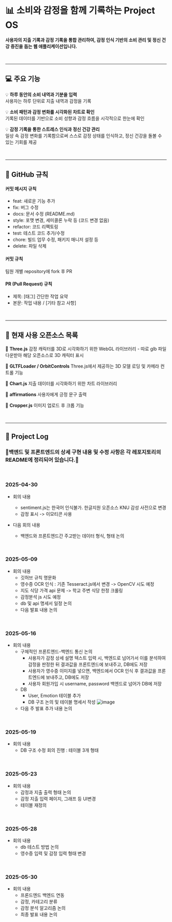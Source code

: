
# 📊 소비와 감정을 함께 기록하는 Project OS

**사용자의 지출 기록과 감정 기록을 통합 관리하여, 감정 인식 기반의 소비 관리 및 정신 건강 증진을 돕는 웹 애플리케이션입니다.**

<br>

---

## 💻 주요 기능

💡 **하루 동안의 소비 내역과 기분을 입력**  
사용자는 하루 단위로 지출 내역과 감정을 기록

💡 **소비 패턴과 감정 변화를 시각화된 차트로 확인**  
기록된 데이터를 기반으로 소비 성향과 감정 흐름을 시각적으로 한눈에 확인

💡 **감정 기록을 통한 스트레스 인식과 정신 건강 관리**  
일상 속 감정 변화를 기록함으로써 스스로 감정 상태를 인식하고, 정신 건강을 돌볼 수 있는 기회를 제공

<br>

---
## 📜 GitHub 규칙
#### 커밋 메시지 규칙
- feat: 새로운 기능 추가
- fix: 버그 수정
- docs: 문서 수정 (README.md)
- style: 포맷 변경, 세미콜론 누락 등 (코드 변경 없음)
- refactor: 코드 리팩토링
- test: 테스트 코드 추가/수정
- chore: 빌드 업무 수정, 패키지 매니저 설정 등
- delete: 파일 삭제

#### 커밋 규칙
팀원 개별 repository에 fork 후 PR

#### PR (Pull Request) 규칙
- 제목: [태그] 간단한 작업 요약
- 본문: 작업 내용 / [기타 참고 사항]

<br>

---

## 📎 현재 사용 오픈소스 목록
🔖 **Three.js** 감정 캐릭터를 3D로 시각화하기 위한 WebGL 라이브러리 - 따로 glb 파일 다운받아 해당 오픈소스로 3D 캐릭터 표시

🔖 **GLTFLoader / OrbitControls** Three.js에서 제공하는 3D 모델 로딩 및 카메라 컨트롤 기능

🔖 **Chart.js** 지출 데이터를 시각화하기 위한 차트 라이브러리

🔖 **affirmations** 사용자에게 긍정 문구 출력

🔖 **Cropper.js** 이미지 업로드 후 크롭 기능

<br>

---

## 📝 Project Log
### 🌟백엔드 및 프론트엔드의 상세 구현 내용 및 수정 사항은 각 레포지토리의 README에 정리되어 있습니다.🌟

<br>

### 2025-04-30
- 회의 내용
  - sentiment.js는 한국어 인식불가. 한글지원 오픈소스 KNU 감성 사전으로 변경
  - 감정 표시 -> 이모티콘 사용

- 다음 회의 내용
  - 백엔드와 프론트엔드간 주고받는 데이터 형식, 형태 논의
 
<br>

### 2025-05-09
- 회의 내용
  - 깃허브 규칙 명문화
  - 영수증 OCR 인식 : 기존 Tesseract.js에서 변경 -> OpenCV 시도 예정
  - 지도 식당 가격 api 문제 -> 학교 주변 식당 한정 크롤링
  - 감정분석 js 시도 예정
  - db 및 api 명세서 일정 논의
  - 다음 발표 내용 논의
 

<br>

### 2025-05-16
- 회의 내용
  - 구체적인 프론트엔드-백엔드 통신 논의
    - 사용자가 감정 상세 설명 텍스트 입력 시, 백엔드로 넘어가서 이를 분석하여 감정을 판정한 뒤 결과값을 프론트엔드에 보내주고, DB에도 저장
    - 사용자가 영수증 이미지를 넣으면, 백엔드에서 OCR 인식 후 결과값을 프론트엔드에 보내주고, DB에도 저장
    - 사용자 회원가입 시 username, password 백엔드로 넘어가 DB에 저장
  - DB
    - User, Emotion 테이블 추가 
    - DB 구조 논의 및 테이블 명세서 작성
     ![image](https://github.com/user-attachments/assets/4c53f4c7-c2cf-471a-b790-6072de20f52d)
  - 다음 주 발표 추가 내용 논의

<br>

 ### 2025-05-19
- 회의 내용
  - DB 구조 수정 회의 진행 : 테이블 3개 형태
 

<br>

 ### 2025-05-23
- 회의 내용
  - 감정과 지출 출력 형태 논의
  - 감정 지출 입력 페이지, 그래프 등 UI변경
  - 테이블 재정의


<br>

 ### 2025-05-28
- 회의 내용
  - db 테스트 방법 논의
  - 영수증 입력 및 감정 입력 형태 변경
 <br>

 ### 2025-05-30
- 회의 내용
  - 프론드엔드 백엔드 연동
  - 감정, 카테고리 분류
  - 감정 분석 알고리즘 논의
  - 최종 발표 내용 논의
    

